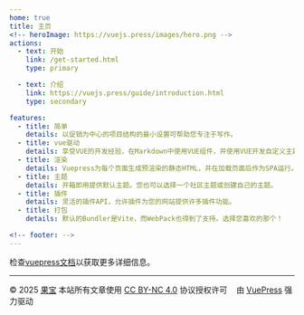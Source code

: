 ```yaml
---
home: true
title: 主页
<!-- heroImage: https://vuejs.press/images/hero.png -->
actions:
  - text: 开始
    link: /get-started.html
    type: primary

  - text: 介绍
    link: https://vuejs.press/guide/introduction.html
    type: secondary

features:
  - title: 简单
    details: 以促销为中心的项目结构的最小设置可帮助您专注于写作。
  - title: vue驱动
    details: 享受VUE的开发经验，在Markdown中使用VUE组件，并使用VUE开发自定义主题。
  - title: 渲染
    details: Vuepress为每个页面生成预渲染的静态HTML，并在加载页面后作为SPA运行。
  - title: 主题
    details: 开箱即用提供默认主题。您也可以选择一个社区主题或创建自己的主题。
  - title: 插件
    details: 灵活的插件API，允许插件为您的网站提供许多插件功能。
  - title: 打包
    details: 默认的Bundler是Vite，而WebPack也得到了支持。选择您喜欢的那个！

<!-- footer: --> 
---
```


检查[vuepress文档][default-theme-home]以获取更多详细信息。

[default-theme-home]: https://vuejs.press/reference/default-theme/frontmatter.html#home-page

---
© 2025 [果宝](https://github.com/guobao2333)
本站所有文章使用 [CC BY-NC 4.0](https://creativecommons.org/licenses/by-nc/4.0/) 协议授权许可 <img src="https://mirrors.creativecommons.org/presskit/icons/cc.svg" alt="" style="max-width: 1em;max-height:1em;margin-left: .2em;"><img src="https://mirrors.creativecommons.org/presskit/icons/by.svg" alt="" style="max-width: 1em;max-height:1em;margin-left: .2em;"><img src="https://mirrors.creativecommons.org/presskit/icons/nc.svg" alt="" style="max-width: 1em;max-height:1em;margin-left: .2em;">
由 [VuePress](https://github.com/vuepress/core) 强力驱动
